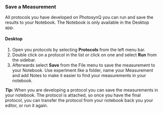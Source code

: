 ### Save a Measurement
All protocols you have developed on PhotosynQ you can run and save the results to your Notebook. The Notebook is only available in the Desktop app.

#### Desktop
1. Open you protocols by selecting **Protocols** from the left menu bar.
2. Double click on a protocol in the list or click on one and select **Run** from the sidebar.
3. Afterwards select **Save** from the File menu to save the measurement to your Notebook. Use experiment like a folder, name your Measurement and add Notes to make it easier to find your measurements in your notebook.

***Tip:*** When you are developing a protocol you can save the measurements in your notebook. The protocol is attached, so once you have the final protocol, you can transfer the protocol from your notebook back you your editor, or run it again.

